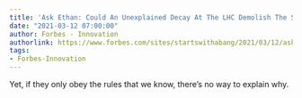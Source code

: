 ```yaml
---
title: 'Ask Ethan: Could An Unexplained Decay At The LHC Demolish The Standard Model?'
date: "2021-03-12 07:00:00"
author: Forbes - Innovation
authorlink: https://www.forbes.com/sites/startswithabang/2021/03/12/ask-ethan-could-an-unexplained-decay-at-the-lhc-demolish-the-standard-model/
tags:
- Forbes-Innovation
---
```

Yet, if they only obey the rules that we know, there’s no way to explain why.